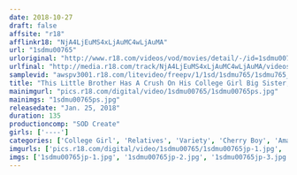 ```yaml
---
date: 2018-10-27
draft: false
affsite: "r18"
afflinkr18: "NjA4LjEuMS4xLjAuMC4wLjAuMA"
url: "1sdmu00765"
urloriginal: "http://www.r18.com/videos/vod/movies/detail/-/id=1sdmu00765"
urlfinal: "http://media.r18.com/track/NjA4LjEuMS4xLjAuMC4wLjAuMA/videos/vod/movies/detail/-/id=1sdmu00765"
samplevid: "awspv3001.r18.com/litevideo/freepv/1/1sd/1sdmu765/1sdmu765_dmb_w.mp4"
title: "This Little Brother Has A Crush On His College Girl Big Sister, So She Pretended To Miss The Last Train Home, And They Spent The Night In A Love Hotel For The First Time Ever, And She Decided To Lure His Cherry Boy Ass To Temptation When He Touched His Fully Matured Big Sister's Body, His Passion Exploded And There Was No Condom Available, So Would They Cross The Line And Commit The Forbidden Act Of Incest!?"
mainimgurl: "pics.r18.com/digital/video/1sdmu00765/1sdmu00765ps.jpg"
mainimgs: "1sdmu00765ps.jpg"
releasedate: "Jan. 25, 2018"
duration: 135
productioncomp: "SOD Create"
girls: ['----']
categories: ['College Girl', 'Relatives', 'Variety', 'Cherry Boy', 'Amateur', 'Sister', 'Creampie', 'Hi-Def']
imgurls: ['pics.r18.com/digital/video/1sdmu00765/1sdmu00765jp-1.jpg', 'pics.r18.com/digital/video/1sdmu00765/1sdmu00765jp-2.jpg', 'pics.r18.com/digital/video/1sdmu00765/1sdmu00765jp-3.jpg', 'pics.r18.com/digital/video/1sdmu00765/1sdmu00765jp-4.jpg', 'pics.r18.com/digital/video/1sdmu00765/1sdmu00765jp-5.jpg', 'pics.r18.com/digital/video/1sdmu00765/1sdmu00765jp-6.jpg', 'pics.r18.com/digital/video/1sdmu00765/1sdmu00765jp-7.jpg', 'pics.r18.com/digital/video/1sdmu00765/1sdmu00765jp-8.jpg', 'pics.r18.com/digital/video/1sdmu00765/1sdmu00765jp-9.jpg', 'pics.r18.com/digital/video/1sdmu00765/1sdmu00765jp-10.jpg', 'pics.r18.com/digital/video/1sdmu00765/1sdmu00765jp-11.jpg', 'pics.r18.com/digital/video/1sdmu00765/1sdmu00765jp-12.jpg', 'pics.r18.com/digital/video/1sdmu00765/1sdmu00765jp-13.jpg', 'pics.r18.com/digital/video/1sdmu00765/1sdmu00765jp-14.jpg', 'pics.r18.com/digital/video/1sdmu00765/1sdmu00765jp-15.jpg', 'pics.r18.com/digital/video/1sdmu00765/1sdmu00765jp-16.jpg', 'pics.r18.com/digital/video/1sdmu00765/1sdmu00765jp-17.jpg', 'pics.r18.com/digital/video/1sdmu00765/1sdmu00765jp-18.jpg', 'pics.r18.com/digital/video/1sdmu00765/1sdmu00765jp-19.jpg', 'pics.r18.com/digital/video/1sdmu00765/1sdmu00765jp-20.jpg']
imgs: ['1sdmu00765jp-1.jpg', '1sdmu00765jp-2.jpg', '1sdmu00765jp-3.jpg', '1sdmu00765jp-4.jpg', '1sdmu00765jp-5.jpg', '1sdmu00765jp-6.jpg', '1sdmu00765jp-7.jpg', '1sdmu00765jp-8.jpg', '1sdmu00765jp-9.jpg', '1sdmu00765jp-10.jpg', '1sdmu00765jp-11.jpg', '1sdmu00765jp-12.jpg', '1sdmu00765jp-13.jpg', '1sdmu00765jp-14.jpg', '1sdmu00765jp-15.jpg', '1sdmu00765jp-16.jpg', '1sdmu00765jp-17.jpg', '1sdmu00765jp-18.jpg', '1sdmu00765jp-19.jpg', '1sdmu00765jp-20.jpg']
---
```

